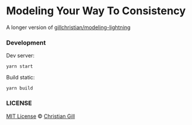 # Modeling Your Way To Consistency

A longer version of [gillchristian/modeling-lightning](https://github.com/gillchristian/modeling-lightning)

### Development

Dev server:

```
yarn start
```

Build static:

```
yarn build
```

### LICENSE

[MIT License](https://github.com/gillchristian/modeling/blob/master/LICENSE) ©
[Christian Gill](https://gillchristian.xyz)
